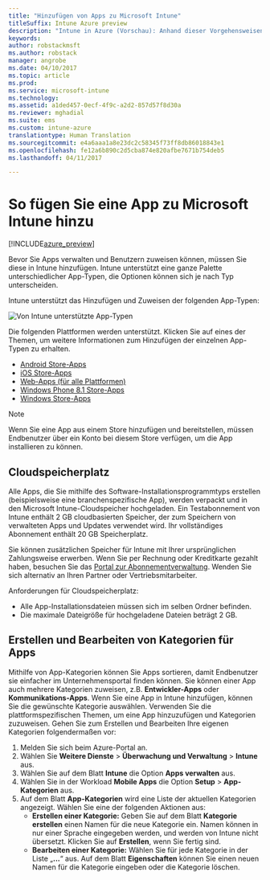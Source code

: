 ```yaml
---
title: "Hinzufügen von Apps zu Microsoft Intune"
titleSuffix: Intune Azure preview
description: "Intune in Azure (Vorschau): Anhand dieser Vorgehensweisen können Sie Ihre Apps in Intune für die Zuweisung zu Benutzern und Geräten vorbereiten. "
keywords: 
author: robstackmsft
ms.author: robstack
manager: angrobe
ms.date: 04/10/2017
ms.topic: article
ms.prod: 
ms.service: microsoft-intune
ms.technology: 
ms.assetid: a1ded457-0ecf-4f9c-a2d2-857d57f8d30a
ms.reviewer: mghadial
ms.suite: ems
ms.custom: intune-azure
translationtype: Human Translation
ms.sourcegitcommit: e4a6aaa1a8e23dc2c58345f73ff8db86018843e1
ms.openlocfilehash: fe12a6b890c2d5cba874e820afbe7671b754deb5
ms.lasthandoff: 04/11/2017

---
```


# <a name="how-to-add-an-app-to-microsoft-intune"></a>So fügen Sie eine App zu Microsoft Intune hinzu

[!INCLUDE[azure_preview](../includes/azure_preview.md)]

Bevor Sie Apps verwalten und Benutzern zuweisen können, müssen Sie diese in Intune hinzufügen. Intune unterstützt eine ganze Palette unterschiedlicher App-Typen, die Optionen können sich je nach Typ unterscheiden.

Intune unterstützt das Hinzufügen und Zuweisen der folgenden App-Typen:

![Von Intune unterstützte App-Typen](./media/app-types.png)

Die folgenden Plattformen werden unterstützt. Klicken Sie auf eines der Themen, um weitere Informationen zum Hinzufügen der einzelnen App-Typen zu erhalten.

- [Android Store-Apps](/intune-azure/manage-apps/android-store-app)
- [iOS Store-Apps](/intune-azure/manage-apps/ios-store-app)
- [Web-Apps (für alle Plattformen)](/intune-azure/manage-apps/web-app)
- [Windows Phone 8.1 Store-Apps](/intune-azure/manage-apps/windows-phone-8-1-store-app)
- [Windows Store-Apps](/intune-azure/manage-apps/windows-store-app)

> [!NOTE]
> Wenn Sie eine App aus einem Store hinzufügen und bereitstellen, müssen Endbenutzer über ein Konto bei diesem Store verfügen, um die App installieren zu können.

## <a name="cloud-storage-space"></a>Cloudspeicherplatz
Alle Apps, die Sie mithilfe des Software-Installationsprogrammtyps erstellen (beispielsweise eine branchenspezifische App), werden verpackt und in den Microsoft Intune-Cloudspeicher hochgeladen. Ein Testabonnement von Intune enthält 2 GB cloudbasierten Speicher, der zum Speichern von verwalteten Apps und Updates verwendet wird. Ihr vollständiges Abonnement enthält 20 GB Speicherplatz.

Sie können zusätzlichen Speicher für Intune mit Ihrer ursprünglichen Zahlungsweise erwerben.  Wenn Sie per Rechnung oder Kreditkarte gezahlt haben, besuchen Sie das [Portal zur Abonnementverwaltung](https://portal.office.com/adminportal/home?switchtomodern=true#/subscriptions).  Wenden Sie sich alternativ an Ihren Partner oder Vertriebsmitarbeiter.

Anforderungen für Cloudspeicherplatz:

-   Alle App-Installationsdateien müssen sich im selben Ordner befinden.
-   Die maximale Dateigröße für hochgeladene Dateien beträgt 2 GB.

## <a name="how-to-create-and-edit-categories-for-apps"></a>Erstellen und Bearbeiten von Kategorien für Apps 

Mithilfe von App-Kategorien können Sie Apps sortieren, damit Endbenutzer sie einfacher im Unternehmensportal finden können. Sie können einer App auch mehrere Kategorien zuweisen, z.B. **Entwickler-Apps** oder **Kommunikations-Apps**. Wenn Sie eine App in Intune hinzufügen, können Sie die gewünschte Kategorie auswählen. Verwenden Sie die plattformspezifischen Themen, um eine App hinzuzufügen und Kategorien zuzuweisen. Gehen Sie zum Erstellen und Bearbeiten Ihre eigenen Kategorien folgendermaßen vor: 

1. Melden Sie sich beim Azure-Portal an. 
2. Wählen Sie **Weitere Dienste** > **Überwachung und Verwaltung** > **Intune** aus. 
3. Wählen Sie auf dem Blatt **Intune** die Option **Apps verwalten** aus. 
4. Wählen Sie in der Workload **Mobile Apps** die Option **Setup** > **App-Kategorien** aus. 
5. Auf dem Blatt **App-Kategorien** wird eine Liste der aktuellen Kategorien angezeigt. Wählen Sie eine der folgenden Aktionen aus: 
    - **Erstellen einer Kategorie:** Geben Sie auf dem Blatt **Kategorie erstellen** einen Namen für die neue Kategorie ein. Namen können in nur einer Sprache eingegeben werden, und werden von Intune nicht übersetzt. Klicken Sie auf **Erstellen**, wenn Sie fertig sind.
    - **Bearbeiten einer Kategorie:** Wählen Sie für jede Kategorie in der Liste „**...**“ aus. Auf dem Blatt **Eigenschaften** können Sie einen neuen Namen für die Kategorie eingeben oder die Kategorie löschen.




